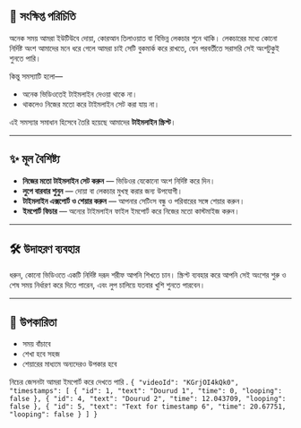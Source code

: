 ## 🎯   সংক্ষিপ্ত পরিচিতি

অনেক সময় আমরা ইউটিউবে দোয়া, কোরআন তিলাওয়াত বা বিভিন্ন লেকচার শুনে থাকি। লেকচারের মধ্যে কোনো নির্দিষ্ট অংশ আমাদের মনে ধরে গেলে আমরা চাই সেটি বুকমার্ক করে রাখতে, যেন পরবর্তীতে সরাসরি সেই অংশটুকুই শুনতে পারি।

কিন্তু সমস্যাটি হলো—

* অনেক ভিডিওতেই টাইমলাইন দেওয়া থাকে না।
* থাকলেও নিজের মতো করে টাইমলাইন সেট করা যায় না।

এই সমস্যার সমাধান হিসেবে তৈরি হয়েছে আমাদের **টাইমলাইন স্ক্রিপ্ট**।

---

## ✨ মূল বৈশিষ্ট্য

* **নিজের মতো টাইমলাইন সেট করুন** — ভিডিওর যেকোনো অংশ নির্দিষ্ট করে দিন।
* **লুপে বারবার শুনুন** — দোয়া বা লেকচার মুখস্থ করার জন্য উপযোগী।
* **টাইমলাইন এক্সপোর্ট ও শেয়ার করুন** — আপনার সেটিংস বন্ধু ও পরিবারের সঙ্গে শেয়ার করুন।
* **ইমপোর্ট ফিচার** — অন্যের টাইমলাইন ফাইল ইমপোর্ট করে নিজের মতো কাস্টমাইজ করুন।

---

## 🛠 উদাহরণ ব্যবহার

ধরুন, কোনো ভিডিওতে একটি নির্দিষ্ট দরূদ শরীফ আপনি শিখতে চান। স্ক্রিপ্ট ব্যবহার করে আপনি সেই অংশের শুরু ও শেষ সময় নির্ধারণ করে দিতে পারেন, এবং লুপ চালিয়ে যতবার খুশি শুনতে পারবেন।

---

## 🎁 উপকারিতা

* সময় বাঁচাবে
* শেখা হবে সহজ
* শেয়ারের মাধ্যমে অন্যদেরও উপকার হবে

 নিচের জেসনটা আমরা ইমপোর্ট করে দেখতে পারি . 
``
{
  "videoId": "KGrjOI4kQk0",
  "timestamps": [
    {
      "id": 1,
      "text": "Dourud 1",
      "time": 0,
      "looping": false
    },
    {
      "id": 4,
      "text": "Dourud 2",
      "time": 12.043709,
      "looping": false
    },
    {
      "id": 5,
      "text": "Text for timestamp 6",
      "time": 20.67751,
      "looping": false
    }
  ]
}
``
